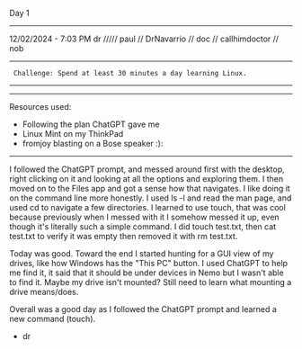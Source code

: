 Day 1 

_____

12/02/2024 - 7:03 PM
dr ///// paul // DrNavarrio // doc // callhimdoctor // nob

****
     Challenge: Spend at least 30 minutes a day learning Linux.
****
_____

Resources used: 
- Following the plan ChatGPT gave me
- Linux Mint on my ThinkPad
- fromjoy blasting on a Bose speaker :):

_____

I followed the ChatGPT prompt, and messed around first with the desktop, right clicking on it and looking at all the options and exploring them. I then moved on to the Files app and got a sense how that navigates. I like doing it on the command line more honestly. I used ls -l and read the man page, and used cd to navigate a few directories. I learned to use touch, that was cool because previously when I messed with it I somehow messed it up, even though it's literally such a simple command. I did touch test.txt, then cat test.txt to verify it was empty then removed it with rm test.txt.

Today was good. Toward the end I started hunting for a GUI view of my drives, like how Windows has the "This PC" button. I used ChatGPT to help me find it, it said that it should be under devices in Nemo but I wasn't able to find it. Maybe my drive isn't mounted? Still need to learn what mounting a drive means/does. 

Overall was a good day as I followed the ChatGPT prompt and learned a new command (touch). 

- dr

